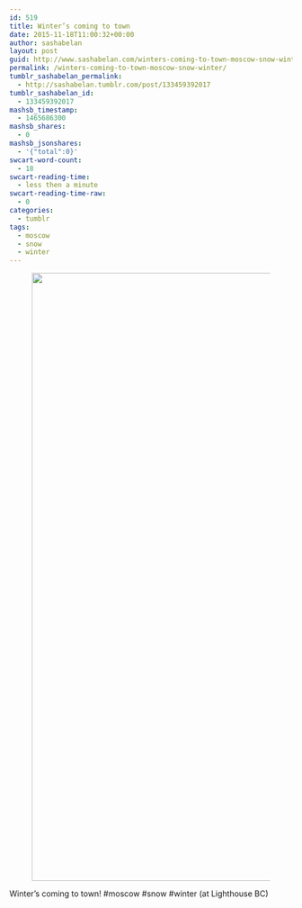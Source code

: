 ```yaml
---
id: 519
title: Winter’s coming to town
date: 2015-11-18T11:00:32+00:00
author: sashabelan
layout: post
guid: http://www.sashabelan.com/winters-coming-to-town-moscow-snow-winter/
permalink: /winters-coming-to-town-moscow-snow-winter/
tumblr_sashabelan_permalink:
  - http://sashabelan.tumblr.com/post/133459392017
tumblr_sashabelan_id:
  - 133459392017
mashsb_timestamp:
  - 1465686300
mashsb_shares:
  - 0
mashsb_jsonshares:
  - '{"total":0}'
swcart-word-count:
  - 18
swcart-reading-time:
  - less then a minute
swcart-reading-time-raw:
  - 0
categories:
  - tumblr
tags:
  - moscow
  - snow
  - winter
---
```

<div id='gallery-711' class='gallery galleryid-519 gallery-columns-1 gallery-size-full'>
  <figure class='gallery-item'> 
  
  <div class='gallery-icon landscape'>
    <img width="1080" height="1080" src="http://www.sashabelan.ru/wp-content/uploads/2015/11/tumblr_ny0bwwX7dX1qarj97o1_1280.jpg" class="attachment-full size-full" alt="" srcset="http://www.sashabelan.ru/wp-content/uploads/2015/11/tumblr_ny0bwwX7dX1qarj97o1_1280.jpg 1080w, http://www.sashabelan.ru/wp-content/uploads/2015/11/tumblr_ny0bwwX7dX1qarj97o1_1280-150x150.jpg 150w, http://www.sashabelan.ru/wp-content/uploads/2015/11/tumblr_ny0bwwX7dX1qarj97o1_1280-300x300.jpg 300w, http://www.sashabelan.ru/wp-content/uploads/2015/11/tumblr_ny0bwwX7dX1qarj97o1_1280-768x768.jpg 768w, http://www.sashabelan.ru/wp-content/uploads/2015/11/tumblr_ny0bwwX7dX1qarj97o1_1280-1024x1024.jpg 1024w, http://www.sashabelan.ru/wp-content/uploads/2015/11/tumblr_ny0bwwX7dX1qarj97o1_1280-830x830.jpg 830w, http://www.sashabelan.ru/wp-content/uploads/2015/11/tumblr_ny0bwwX7dX1qarj97o1_1280-230x230.jpg 230w, http://www.sashabelan.ru/wp-content/uploads/2015/11/tumblr_ny0bwwX7dX1qarj97o1_1280-350x350.jpg 350w" sizes="(max-width: 1080px) 100vw, 1080px" />
  </div></figure>
</div>

Winter’s coming to town! #moscow #snow #winter (at Lighthouse BC)